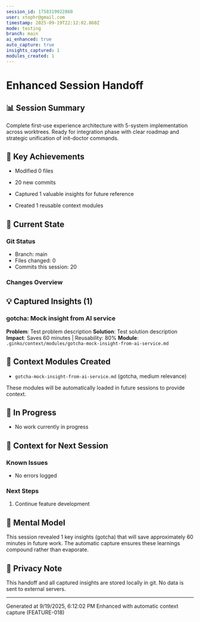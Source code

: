 ```yaml
---
session_id: 1758319922860
user: xtophr@gmail.com
timestamp: 2025-09-19T22:12:02.860Z
mode: testing
branch: main
ai_enhanced: true
auto_capture: true
insights_captured: 1
modules_created: 1
---
```


# Enhanced Session Handoff

## 📊 Session Summary
Complete first-use experience architecture with 5-system implementation across worktrees. Ready for integration phase with clear roadmap and strategic unification of init-doctor commands.

## 🎯 Key Achievements
- Modified 0 files
- 20 new commits

- Captured 1 valuable insights for future reference
- Created 1 reusable context modules

## 🔄 Current State

### Git Status
- Branch: main
- Files changed: 0
- Commits this session: 20

### Changes Overview



## 💡 Captured Insights (1)

### gotcha: Mock insight from AI service
**Problem**: Test problem description
**Solution**: Test solution description
**Impact**: Saves 60 minutes | Reusability: 80%
**Module**: `.ginko/context/modules/gotcha-mock-insight-from-ai-service.md`


## 📁 Context Modules Created

- `gotcha-mock-insight-from-ai-service.md` (gotcha, medium relevance)

These modules will be automatically loaded in future sessions to provide context.

## 🚧 In Progress
- No work currently in progress

## 📝 Context for Next Session

### Known Issues
- No errors logged

### Next Steps
1. Continue feature development

## 🧠 Mental Model
This session revealed 1 key insights (gotcha) that will save approximately 60 minutes in future work. The automatic capture ensures these learnings compound rather than evaporate.

## 🔐 Privacy Note
This handoff and all captured insights are stored locally in git. No data is sent to external servers.

---
Generated at 9/19/2025, 6:12:02 PM
Enhanced with automatic context capture (FEATURE-018)